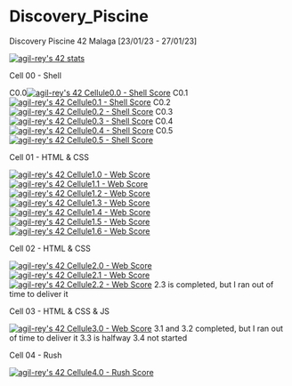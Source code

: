 # Discovery_Piscine
Discovery Piscine 42 Malaga [23/01/23 - 27/01/23]


[![agil-rey's 42 stats](https://badge42.vercel.app/api/v2/cl8bhhrse00110gmevcpxbj54/stats?cursusId=3&coalitionId=piscine)](https://github.com/JaeSeoKim/badge42)

Cell 00 - Shell

C0.0[![agil-rey's 42 Cellule0.0 - Shell Score](https://badge42.vercel.app/api/v2/cl8bhhrse00110gmevcpxbj54/project/2944323)](https://github.com/AntGiRe/Discovery_Piscine/tree/main/cell0)
C0.1[![agil-rey's 42 Cellule0.1 - Shell Score](https://badge42.vercel.app/api/v2/cl8bhhrse00110gmevcpxbj54/project/2944758)](https://github.com/AntGiRe/Discovery_Piscine/tree/main/cell0/ex01)
C0.2[![agil-rey's 42 Cellule0.2 - Shell Score](https://badge42.vercel.app/api/v2/cl8bhhrse00110gmevcpxbj54/project/2944996)](https://github.com/AntGiRe/Discovery_Piscine/tree/main/cell0/ex02)
C0.3[![agil-rey's 42 Cellule0.3 - Shell Score](https://badge42.vercel.app/api/v2/cl8bhhrse00110gmevcpxbj54/project/2946155)](https://github.com/AntGiRe/Discovery_Piscine/tree/main/cell0/ex03)
C0.4[![agil-rey's 42 Cellule0.4 - Shell Score](https://badge42.vercel.app/api/v2/cl8bhhrse00110gmevcpxbj54/project/2946726)](https://github.com/AntGiRe/Discovery_Piscine/tree/main/cell0/ex04)
C0.5[![agil-rey's 42 Cellule0.5 - Shell Score](https://badge42.vercel.app/api/v2/cl8bhhrse00110gmevcpxbj54/project/2946828)](https://github.com/AntGiRe/Discovery_Piscine/tree/main/cell0/ex05)

Cell 01 - HTML & CSS

[![agil-rey's 42 Cellule1.0 - Web Score](https://badge42.vercel.app/api/v2/cl8bhhrse00110gmevcpxbj54/project/2946484)](https://github.com/AntGiRe/Discovery_Piscine/tree/main/cell1/ex00)
[![agil-rey's 42 Cellule1.1 - Web Score](https://badge42.vercel.app/api/v2/cl8bhhrse00110gmevcpxbj54/project/2946580)](https://github.com/AntGiRe/Discovery_Piscine/tree/main/cell1/ex01)
[![agil-rey's 42 Cellule1.2 - Web Score](https://badge42.vercel.app/api/v2/cl8bhhrse00110gmevcpxbj54/project/2946744)](https://github.com/AntGiRe/Discovery_Piscine/tree/main/cell1/ex02)
[![agil-rey's 42 Cellule1.3 - Web Score](https://badge42.vercel.app/api/v2/cl8bhhrse00110gmevcpxbj54/project/2948533)](https://github.com/AntGiRe/Discovery_Piscine/tree/main/cell1/ex03)
[![agil-rey's 42 Cellule1.4 - Web Score](https://badge42.vercel.app/api/v2/cl8bhhrse00110gmevcpxbj54/project/2949009)](https://github.com/AntGiRe/Discovery_Piscine/tree/main/cell1/ex04)
[![agil-rey's 42 Cellule1.5 - Web Score](https://badge42.vercel.app/api/v2/cl8bhhrse00110gmevcpxbj54/project/2949956)](https://github.com/AntGiRe/Discovery_Piscine/tree/main/cell1/ex05)
[![agil-rey's 42 Cellule1.6 - Web Score](https://badge42.vercel.app/api/v2/cl8bhhrse00110gmevcpxbj54/project/2950324)](https://github.com/AntGiRe/Discovery_Piscine/tree/main/cell1/ex05)

Cell 02 - HTML & CSS

[![agil-rey's 42 Cellule2.0 - Web Score](https://badge42.vercel.app/api/v2/cl8bhhrse00110gmevcpxbj54/project/2950326)](https://github.com/JaeSeoKim/badge42)
[![agil-rey's 42 Cellule2.1 - Web Score](https://badge42.vercel.app/api/v2/cl8bhhrse00110gmevcpxbj54/project/2950537)](https://github.com/JaeSeoKim/badge42)
[![agil-rey's 42 Cellule2.2 - Web Score](https://badge42.vercel.app/api/v2/cl8bhhrse00110gmevcpxbj54/project/2951942)](https://github.com/JaeSeoKim/badge42)
2.3 is completed, but I ran out of time to deliver it 

Cell 03 - HTML & CSS & JS

[![agil-rey's 42 Cellule3.0 - Web Score](https://badge42.vercel.app/api/v2/cl8bhhrse00110gmevcpxbj54/project/2950535)](https://github.com/JaeSeoKim/badge42)
3.1 and 3.2 completed, but I ran out of time to deliver it
3.3 is halfway
3.4 not started

Cell 04 - Rush

[![agil-rey's 42 Cellule4.0 - Rush Score](https://badge42.vercel.app/api/v2/cl8bhhrse00110gmevcpxbj54/project/2946362)](https://github.com/JaeSeoKim/badge42)

